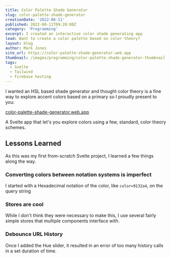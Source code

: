 ```yaml
---
title: Color Palette Shade Generator
slug: color-palette-shade-generator
creationDate: '2022-08-11'
published: 2022-08-11T09:20:00Z
category: 'Programming'
excerpt: I created an interactive color shade generating app
lead: Want to create a color palette based on color theory?
layout: blog
author: Mark Jones
site_url: https://color-palette-shade-generator.web.app
thumbnail: /images/programming/color-palette-shade-generator-thumbnail.png
tags:
  - Svelte
  - Tailwind
  - Firebase hosting
---
```


I wanted an HSL based shade generator and thought color theory is a fine way to explore accent colors based on a primary so I proudly present to you: 

[color-palette-shade-generator.web.app](https://color-palette-shade-generator.web.app/)

A Svelte app that let's you explore colors using a few, standard, color theory schemes.

## Lessons Learned

As this was my first from-scratch Svelte project, I learned a few things along the way.

### Converting colors between notation systems is imperfect

I started with a Hexadecimal notation of the color, like `color=9132a4`, on the query string

### Stores are cool

While I don't think they were necessary to make this, I use several fairly simple stores that multiple components interface with.

### Debounce URL History

Once I added the Hue slider, it resulted in an error of too many history calls in a set duration of time.


